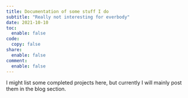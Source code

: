 ```yaml
---
title: Documentation of some stuff I do
subtitle: "Really not interesting for everbody"
date: 2021-10-10 
toc:
  enable: false
code: 
  copy: false
share:
  enable: false
comment:
  enable: false
---
```




I might list some completed projects here, but currently I will mainly post them in the blog section.